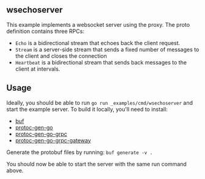## wsechoserver
This example implements a websocket server using the proxy. The proto definition contains three RPCs:
- `Echo` is a bidirectional stream that echoes back the client request.
- `Stream` is a server-side stream that sends a fixed number of messages to the client and closes the connection
- `Heartbeat` is a bidirectional stream that sends back messages to the client at intervals.

## Usage
Ideally, you should be able to run `go run _examples/cmd/wsechoserver` and start the example server.
To build it locally, you'll need to install:
- [buf](https://buf.build/)
- [protoc-gen-go](google.golang.org/protobuf/cmd/protoc-gen-go)
- [protoc-gen-go-grpc](google.golang.org/grpc/cmd/protoc-gen-go-grpc)
- [protoc-gen-go-grpc-gateway](github.com/grpc-ecosystem/grpc-gateway/v2/protoc-gen-grpc-gateway)

Generate the protobuf files by running:
`buf generate -v .`

You should now be able to start the server with the same run command above.
